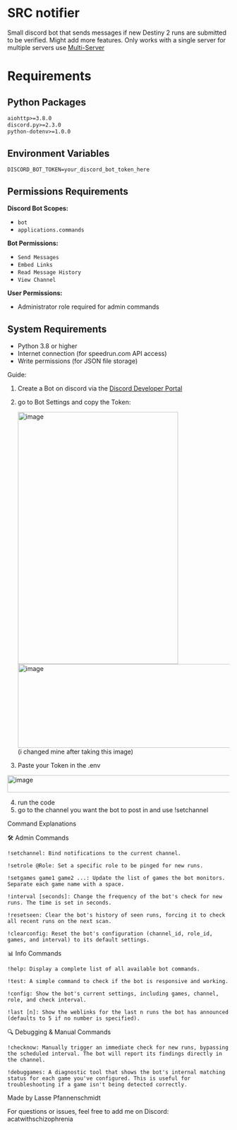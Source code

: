 #  __**SRC notifier**__ 

Small discord bot that sends messages if new Destiny 2 runs are submitted to be verified. Might add more features. Only works with a single server for multiple servers use [Multi-Server](https://github.com/aCatWithSchizophrenia/SRCNotifications-Multiserver)

# Requirements

## Python Packages
```txt
aiohttp>=3.8.0
discord.py>=2.3.0
python-dotenv>=1.0.0
```

## Environment Variables
```env
DISCORD_BOT_TOKEN=your_discord_bot_token_here
```

## Permissions Requirements
**Discord Bot Scopes:**
- `bot`
- `applications.commands`

**Bot Permissions:**
- `Send Messages`
- `Embed Links`
- `Read Message History`
- `View Channel`

**User Permissions:**
- Administrator role required for admin commands

## System Requirements
- Python 3.8 or higher
- Internet connection (for speedrun.com API access)
- Write permissions (for JSON file storage)

Guide:
  1. Create a Bot on discord via the [Discord Developer Portal](https://discord.com/developers/applications)
  2. go to Bot Settings and copy the Token:
   
     <img width="363" height="571" alt="image" src="https://github.com/user-attachments/assets/dc0e1906-0866-47d3-b6a0-56b3abdad0eb" />
     <img width="1060" height="190" alt="image" src="https://github.com/user-attachments/assets/eb9c60fe-e317-4297-aa1f-c7aeaeb40214" /> 
     (i changed mine after taking this image)

  3. Paste your Token in the .env
<img width="754" height="39" alt="image" src="https://github.com/user-attachments/assets/960dbde5-2cb7-4531-aabc-c4b22fda288b" />
  
  4. run the code
  5. go to the channel you want the bot to post in and use !setchannel

Command Explanations

🛠️ Admin Commands

    !setchannel: Bind notifications to the current channel.

    !setrole @Role: Set a specific role to be pinged for new runs.

    !setgames game1 game2 ...: Update the list of games the bot monitors. Separate each game name with a space.

    !interval [seconds]: Change the frequency of the bot's check for new runs. The time is set in seconds.

    !resetseen: Clear the bot's history of seen runs, forcing it to check all recent runs on the next scan.

    !clearconfig: Reset the bot's configuration (channel_id, role_id, games, and interval) to its default settings.

📊 Info Commands

    !help: Display a complete list of all available bot commands.

    !test: A simple command to check if the bot is responsive and working.

    !config: Show the bot's current settings, including games, channel, role, and check interval.

    !last [n]: Show the weblinks for the last n runs the bot has announced (defaults to 5 if no number is specified).

🔍 Debugging & Manual Commands

    !checknow: Manually trigger an immediate check for new runs, bypassing the scheduled interval. The bot will report its findings directly in the channel.

    !debuggames: A diagnostic tool that shows the bot's internal matching status for each game you've configured. This is useful for troubleshooting if a game isn't being detected correctly.

Made by Lasse Pfannenschmidt

For questions or issues, feel free to add me on Discord: acatwithschizophrenia
